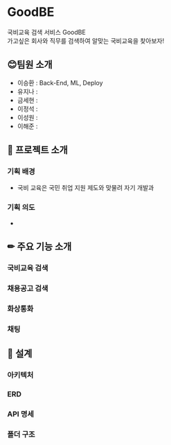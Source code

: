 # GoodBE
국비교육 검색 서비스 GoodBE <br/>
가고싶은 회사와 직무를 검색하여 알맞는 국비교육을 찾아보자!

## 😊팀원 소개
+ 이승환 : Back-End, ML, Deploy
+ 유지나 : 
+ 금세현 : 
+ 이정석 : 
+ 이성원 :
+ 이해준 : 
## 🤔 프로젝트 소개
### 기획 배경
+ 국비 교육은 국민 취업 지원 제도와 맞물려 자기 개발과 
### 기획 의도
+ 
## ✏ 주요 기능 소개
### 국비교육 검색

### 채용공고 검색

### 화상통화

### 채팅

## 📂 설계
### 아키텍처

### ERD

### API 명세

### 폴더 구조